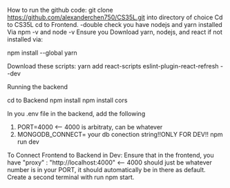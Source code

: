 How to run the github code:
git clone https://github.com/alexanderchen750/CS35L.git
 into directory of choice
Cd to CS35L cd to Frontend.
-double check you have nodejs and yarn installed
 Via npm -v and node -v
Ensure you  Download yarn, nodejs, and react if not installed via:

npm install --global yarn

Download these scripts:
yarn add react-scripts eslint-plugin-react-refresh --dev


Running the backend

cd to Backend
npm install
npm install cors 

In you .env file in the backend, add the following
1. PORT=4000 <-- 4000 is arbitraty, can be whatever
2. MONGODB_CONNECT= your db conection string!!ONLY FOR DEV!!
npm run dev

To Connect Frontend to Backend in Dev:
Ensure that in the frontend, you have "proxy" : "http://localhost:4000" <-- 4000 should just be whatever number is in your PORT, it should automatically be in there as default.
Create a second terminal with run npm start.

